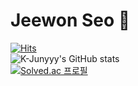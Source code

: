 # Jeewon Seo 👋

<!--
**seojeewon/seojeewon** is a ✨ _special_ ✨ repository because its `README.md` (this file) appears on your GitHub profile.

Here are some ideas to get you started:

- 🔭 I’m currently working on ...
- 🌱 I’m currently learning ...
- 👯 I’m looking to collaborate on ...
- 🤔 I’m looking for help with ...
- 💬 Ask me about ...
- 📫 How to reach me: ...
- 😄 Pronouns: ...
- ⚡ Fun fact: ...
-->
[![Hits](https://hits.seeyoufarm.com/api/count/incr/badge.svg?url=https%3A%2F%2Fgithub.com%2Fseojeewon&count_bg=%234CC2DE&title_bg=%23555555&icon=&icon_color=%23E7E7E7&title=hits&edge_flat=true)](https://hits.seeyoufarm.com)<br>
![K-Junyyy's GitHub stats](https://github-readme-stats.vercel.app/api?username=seojeewon&show_icons=true&theme=gruvbox)  
[![Solved.ac 프로필](http://mazassumnida.wtf/api/v2/generate_badge?boj=hialgo)](https://solved.ac/hialgo)




